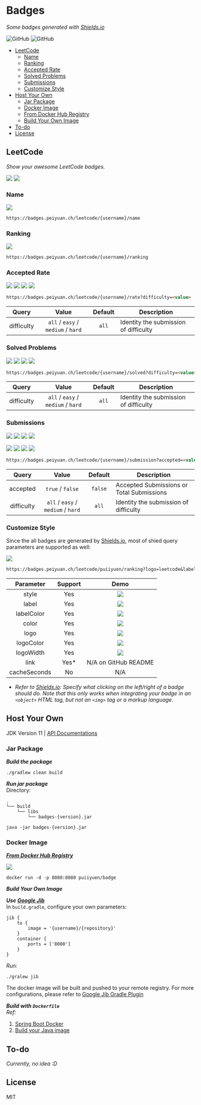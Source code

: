 # Badges <!-- omit in toc -->

*Some badges generated with [Shields.io](https://shields.io)*

![GitHub](https://img.shields.io/github/license/puiiyuen/badges)
![GitHub](https://img.shields.io/github/workflow/status/puiiyuen/badges/Java%20CI%20with%20Gradle?logo=github)

- [LeetCode](#leetcode)
  - [Name](#name)
  - [Ranking](#ranking)
  - [Accepted Rate](#accepted-rate)
  - [Solved Problems](#solved-problems)
  - [Submissions](#submissions)
  - [Customize Style](#customize-style)
- [Host Your Own](#host-your-own)
  - [Jar Package](#jar-package)
  - [Docker Image](#docker-image)
  - [From Docker Hub Registry](#from-docker-hub-registry)
  - [Build Your Own Image](#build-your-own-image)
- [To-do](#to-do)
- [License](#license)

## LeetCode
*Show your awesome LeetCode badges.*

[![](https://badges.peiyuan.ch/leetcode/puiiyuen/ranking?label=puiiyuen&logo=leetcode)](https://leetcode.com/puiiyuen)
[![](https://badges.peiyuan.ch/leetcode/puiiyuen/solved)](https://leetcode.com/puiiyuen)

### Name

![](https://badges.peiyuan.ch/leetcode/puiiyuen/name)

```markdown
https://badges.peiyuan.ch/leetcode/{username}/name
```

### Ranking

![](https://badges.peiyuan.ch/leetcode/puiiyuen/ranking)

```markdown
https://badges.peiyuan.ch/leetcode/{username}/ranking
```

### Accepted Rate

![](https://badges.peiyuan.ch/leetcode/puiiyuen/rate)
![](https://badges.peiyuan.ch/leetcode/puiiyuen/rate?difficulty=easy)
![](https://badges.peiyuan.ch/leetcode/puiiyuen/rate?difficulty=medium)
![](https://badges.peiyuan.ch/leetcode/puiiyuen/rate?difficulty=hard)

```markdown
https://badges.peiyuan.ch/leetcode/{username}/rate?difficulty=<value>
```

| Query | Value | Default | Description |
|:---:|:---:|:---:| --- |
| difficulty | `all` / `easy` / `medium` / `hard` | `all` | Identity the submission of difficulty

### Solved Problems

![](https://badges.peiyuan.ch/leetcode/puiiyuen/solved)
![](https://badges.peiyuan.ch/leetcode/puiiyuen/solved?difficulty=easy)
![](https://badges.peiyuan.ch/leetcode/puiiyuen/solved?difficulty=medium)
![](https://badges.peiyuan.ch/leetcode/puiiyuen/solved?difficulty=hard)

```markdown
https://badges.peiyuan.ch/leetcode/{username}/solved?difficulty=<value>
```

| Query | Value | Default | Description |
|:---:|:---:|:---:| --- |
| difficulty | `all` / `easy` / `medium` / `hard` | `all` | Identity the submission of difficulty

### Submissions

![](https://badges.peiyuan.ch/leetcode/puiiyuen/submission?accepted=true)
![](https://badges.peiyuan.ch/leetcode/puiiyuen/submission?accepted=true&difficulty=easy)
![](https://badges.peiyuan.ch/leetcode/puiiyuen/submission?accepted=true&difficulty=medium)
![](https://badges.peiyuan.ch/leetcode/puiiyuen/submission?accepted=true&difficulty=hard)

![](https://badges.peiyuan.ch/leetcode/puiiyuen/submission)
![](https://badges.peiyuan.ch/leetcode/puiiyuen/submission?difficulty=easy)
![](https://badges.peiyuan.ch/leetcode/puiiyuen/submission?difficulty=medium)
![](https://badges.peiyuan.ch/leetcode/puiiyuen/submission?difficulty=hard)

```markdown
https://badges.peiyuan.ch/leetcode/{username}/submission?accepted=<value>&difficulty=<value>
```

| Query | Value | Default | Description |
|:---:|:---:|:---:| --- |
| accepted | `true` / `false` | `false` | Accepted Submissions or Total Submissions |
| difficulty | `all` / `easy` / `medium` / `hard` | `all` | Identity the submission of difficulty

### Customize Style

Since the all badges are generated by [Shields.io](https://shields.io), most of shied query parameters are supported as
well:

![](https://badges.peiyuan.ch/leetcode/puiiyuen/ranking?logo=leetcode&label=puiiyuen&style=for-the-badge&color=green)

```markdown
https://badges.peiyuan.ch/leetcode/puiiyuen/ranking?logo=leetcode&label=puiiyuen&style=for-the-badge&color=green
```

| Parameter | Support | Demo |
|:---:|:---:|:---:|
| style | Yes | ![](https://badges.peiyuan.ch/leetcode/puiiyuen/name?style=for-the-badge) |
| label | Yes | ![](https://badges.peiyuan.ch/leetcode/puiiyuen/ranking?label=puiiyuen) |
| labelColor | Yes | ![](https://badges.peiyuan.ch/leetcode/puiiyuen/name?labelColor=black) |
| color | Yes | ![](https://badges.peiyuan.ch/leetcode/puiiyuen/name?color=blue) |
| logo | Yes | ![](https://badges.peiyuan.ch/leetcode/puiiyuen/ranking?logo=leetcode) |
| logoColor | Yes | ![](https://badges.peiyuan.ch/leetcode/puiiyuen/ranking?logo=leetcode&logoColor=white) |
| logoWidth | Yes | ![](https://badges.peiyuan.ch/leetcode/puiiyuen/ranking?logo=leetcode&logoWidth=40) |
| link | Yes* | N/A on GitHub README |
| cacheSeconds | No | N/A |

* *Refer to [Shields.io](https://shields.io): Specify what clicking on the left/right of a badge should do. Note that
  this only works when integrating your badge in an `<object>` HTML tag, but not an `<img>` tag or a markup language.*

## Host Your Own

JDK Version 11  |  [API Documentations](https://puiiyuen.github.io/badges)

### Jar Package

***Build the package***

```shell
./gradlew clean build
```

***Run jar package***  
Directory:

```text
.
└── build
    └── libs
        └── badges-{version}.jar
```

```shell
java -jar badges-{version}.jar
```

### Docker Image

***[From Docker Hub Registry](https://hub.docker.com)***

![](https://img.shields.io/docker/image-size/puiiyuen/badge)

```shell
docker run -d -p 8080:8080 puiiyuen/badge
```

***Build Your Own Image***

***Use [Google Jib](https://github.com/GoogleContainerTools/jib)***  
In `build.gradle`, configure your own parameters:

```text
jib {
    to {
        image = '{username}/{repository}'
    }
    container {
        ports = ['8080']
    }
}
```

*Run:*

```shell
./gralew jib
```

The docker image will be built and pushed to your remote registry. For more configurations, please refer
to [Google Jib Gradle Plugin](https://github.com/GoogleContainerTools/jib/blob/master/jib-gradle-plugin)

***Build with `Dockerfile`***  
*Ref:*

1. [Spring Boot Docker](https://spring.io/guides/topicals/spring-boot-docker/)
2. [Build your Java image](https://docs.docker.com/language/java/build-images/)

## To-do

*Currently, no idea :D*

## License

MIT